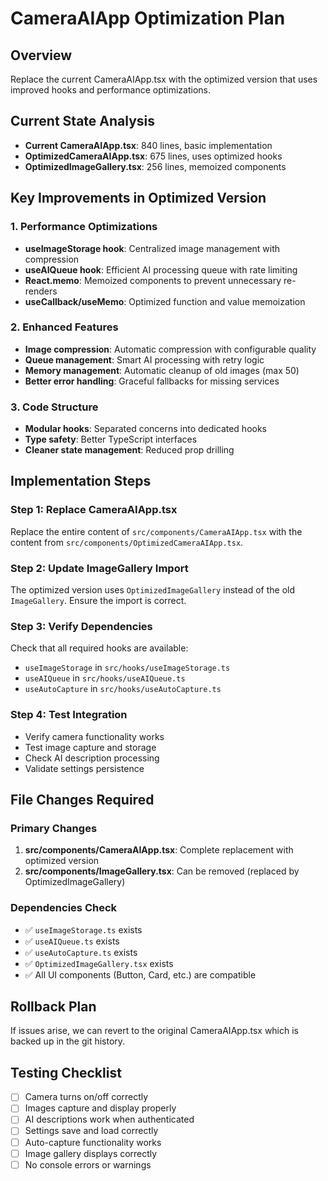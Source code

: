 # CameraAIApp Optimization Plan

## Overview
Replace the current CameraAIApp.tsx with the optimized version that uses improved hooks and performance optimizations.

## Current State Analysis
- **Current CameraAIApp.tsx**: 840 lines, basic implementation
- **OptimizedCameraAIApp.tsx**: 675 lines, uses optimized hooks
- **OptimizedImageGallery.tsx**: 256 lines, memoized components

## Key Improvements in Optimized Version

### 1. Performance Optimizations
- **useImageStorage hook**: Centralized image management with compression
- **useAIQueue hook**: Efficient AI processing queue with rate limiting
- **React.memo**: Memoized components to prevent unnecessary re-renders
- **useCallback/useMemo**: Optimized function and value memoization

### 2. Enhanced Features
- **Image compression**: Automatic compression with configurable quality
- **Queue management**: Smart AI processing with retry logic
- **Memory management**: Automatic cleanup of old images (max 50)
- **Better error handling**: Graceful fallbacks for missing services

### 3. Code Structure
- **Modular hooks**: Separated concerns into dedicated hooks
- **Type safety**: Better TypeScript interfaces
- **Cleaner state management**: Reduced prop drilling

## Implementation Steps

### Step 1: Replace CameraAIApp.tsx
Replace the entire content of `src/components/CameraAIApp.tsx` with the content from `src/components/OptimizedCameraAIApp.tsx`.

### Step 2: Update ImageGallery Import
The optimized version uses `OptimizedImageGallery` instead of the old `ImageGallery`. Ensure the import is correct.

### Step 3: Verify Dependencies
Check that all required hooks are available:
- `useImageStorage` in `src/hooks/useImageStorage.ts`
- `useAIQueue` in `src/hooks/useAIQueue.ts`
- `useAutoCapture` in `src/hooks/useAutoCapture.ts`

### Step 4: Test Integration
- Verify camera functionality works
- Test image capture and storage
- Check AI description processing
- Validate settings persistence

## File Changes Required

### Primary Changes
1. **src/components/CameraAIApp.tsx**: Complete replacement with optimized version
2. **src/components/ImageGallery.tsx**: Can be removed (replaced by OptimizedImageGallery)

### Dependencies Check
- ✅ `useImageStorage.ts` exists
- ✅ `useAIQueue.ts` exists  
- ✅ `useAutoCapture.ts` exists
- ✅ `OptimizedImageGallery.tsx` exists
- ✅ All UI components (Button, Card, etc.) are compatible

## Rollback Plan
If issues arise, we can revert to the original CameraAIApp.tsx which is backed up in the git history.

## Testing Checklist
- [ ] Camera turns on/off correctly
- [ ] Images capture and display properly
- [ ] AI descriptions work when authenticated
- [ ] Settings save and load correctly
- [ ] Auto-capture functionality works
- [ ] Image gallery displays correctly
- [ ] No console errors or warnings